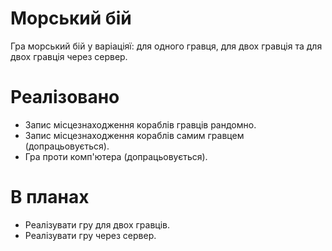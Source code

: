 # Морський бій
Гра морський бій у варіаціяї: для одного гравця, для двох гравція та для двох гравція через сервер.

# Реалізовано
- Запис місцезнаходження кораблів гравців рандомно. 
- Запис місцезнаходження кораблів самим гравцем (допрацьовується).
- Гра проти комп'ютера (допрацьовується).
# В планах
- Реалізувати гру для двох гравців.
- Реалізувати гру через сервер.
